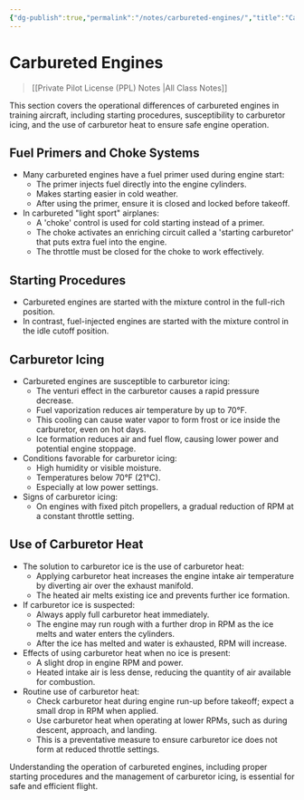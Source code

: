 ```yaml
---
{"dg-publish":true,"permalink":"/notes/carbureted-engines/","title":"Carbureted Engines","tags":["aviation","classnotes"]}
---
```



# Carbureted Engines
> [[Private Pilot License (PPL) Notes \|All Class Notes]]

This section covers the operational differences of carbureted engines in training aircraft, including starting procedures, susceptibility to carburetor icing, and the use of carburetor heat to ensure safe engine operation.

## Fuel Primers and Choke Systems

- Many carbureted engines have a fuel primer used during engine start:
    - The primer injects fuel directly into the engine cylinders.
    - Makes starting easier in cold weather.
    - After using the primer, ensure it is closed and locked before takeoff.
- In carbureted "light sport" airplanes:
    - A 'choke' control is used for cold starting instead of a primer.
    - The choke activates an enriching circuit called a 'starting carburetor' that puts extra fuel into the engine.
    - The throttle must be closed for the choke to work effectively.

## Starting Procedures

- Carbureted engines are started with the mixture control in the full-rich position.
- In contrast, fuel-injected engines are started with the mixture control in the idle cutoff position.

## Carburetor Icing

- Carbureted engines are susceptible to carburetor icing:
    - The venturi effect in the carburetor causes a rapid pressure decrease.
    - Fuel vaporization reduces air temperature by up to 70°F.
    - This cooling can cause water vapor to form frost or ice inside the carburetor, even on hot days.
    - Ice formation reduces air and fuel flow, causing lower power and potential engine stoppage.
- Conditions favorable for carburetor icing:
    - High humidity or visible moisture.
    - Temperatures below 70°F (21°C).
    - Especially at low power settings.
- Signs of carburetor icing:
    - On engines with fixed pitch propellers, a gradual reduction of RPM at a constant throttle setting.

## Use of Carburetor Heat

- The solution to carburetor ice is the use of carburetor heat:
    - Applying carburetor heat increases the engine intake air temperature by diverting air over the exhaust manifold.
    - The heated air melts existing ice and prevents further ice formation.
- If carburetor ice is suspected:
    - Always apply full carburetor heat immediately.
    - The engine may run rough with a further drop in RPM as the ice melts and water enters the cylinders.
    - After the ice has melted and water is exhausted, RPM will increase.
- Effects of using carburetor heat when no ice is present:
    - A slight drop in engine RPM and power.
    - Heated intake air is less dense, reducing the quantity of air available for combustion.
- Routine use of carburetor heat:
    - Check carburetor heat during engine run-up before takeoff; expect a small drop in RPM when applied.
    - Use carburetor heat when operating at lower RPMs, such as during descent, approach, and landing.
    - This is a preventative measure to ensure carburetor ice does not form at reduced throttle settings.

Understanding the operation of carbureted engines, including proper starting procedures and the management of carburetor icing, is essential for safe and efficient flight.